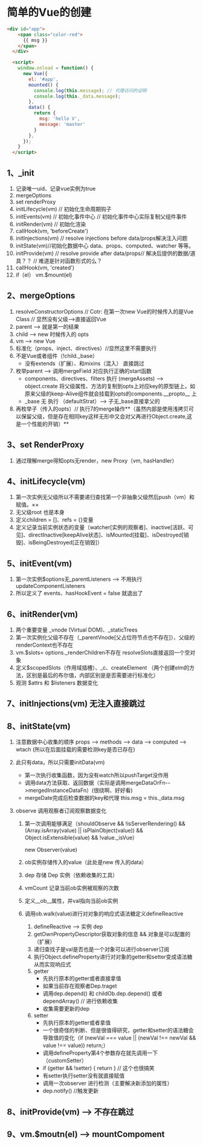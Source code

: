 # 简单的Vue的创建

```html
<div id="app">
    <span class="color-red">
      {{ msg }}
    </span>
  </div>

  <script>
    window.onload = function() {
      new Vue({
        el: '#app',
        mounted() {
          console.log(this.message); // 代理访问的证明
          console.log(this._data.message);
        },
        data() {
          return {
            msg: 'hello V',
            message: 'master'
          }
        },
      });
    }
  </script>
```

## 1、_init

1. 记录唯一uid、记录vue实例为true
2. mergeOptions
3. set  renderProxy
4. initLifecycle(vm) // 初始化生命周期钩子
5.  initEvents(vm) // 初始化事件中心 // 初始化事件中心实际复制父组件事件
6. initRender(vm) // 初始化渲染
7. callHook(vm, 'beforeCreate')
8. initInjections(vm) // resolve injections before data/props解决注入问题
9. initState(vm)//初始化数据中心 data、props、computed、watcher 等等。
10.  initProvide(vm) // resolve provide after data/props// 解决后提供的数据/道具？？ // 难道是针对函数形式的么？
11. callHook(vm, 'created')
12. if（el） vm.$mount(el)

## 2、mergeOptions

1. resolveConstructorOptions  // Cotr: 在第一次new Vue的时候传入的是Vue Class // 显然没有父级-->直接返回Vue
2. parent --> 就是第一的结果
3. child --> new 时候传入的 opts
4. vm  --> new Vue
5. 标准化（props、inject、directives）//显然这里不需要执行
6. 不是Vue或者组件（!child._base）
   - 没有extends（扩展）、和mixins（混入） 直接跳过
7. 枚举parent --> 调用mergeField 对应执行正确的start函数
   - components、directives、filters 执行 (mergeAssets) --> object.create 将父级属性、方法的复制到opts上对应key的原型链上，如原来父级的keep-Alive组件就会挂载到opts的components.__propto\_\_ 上
   - _base 无 执行 （defaultStrat）--> 子无\_base直接拿父的
8. 再枚举子（传入的opts）// 执行7的merge操作**（虽然内部是使用浅拷贝可以保留父级，但是存在相同key这样无形中又会对父再进行Object.create,这是一个性能的开销）**

## 3、set RenderProxy

1. 通过理解merge得知opts无render，new Proxy（vm, hasHandler）

## 4、initLifecycle(vm)

1. 第一次实例无父级所以不需要递归查找第一个非抽象父级然后push（vm）和赋值。××
2. 无父级root 也是本身
3. 定义children = []、refs = {}变量
4. 定义记录当前实例状态的变量（watcher[实例的观察者]、inactive[活跃、可见]、directInactive[keepAlive状态]、isMounted[挂载]、isDestroyed[销毁]、isBeingDestroyed[正在销毁]）

## 5、initEvent(vm)

1. 第一次实例$options无_parentListeners --> 不用执行 updateComponentListeners
2. 所以定义了 events、hasHookEvent = false 就退出了

## 6、initRender(vm)

1. 两个重要变量 _vnode (Virtual DOM)、\_staticTrees
2. 第一次实例化父级不存在（_parentVnode[父占位符节点也不存在]）、父级的renderContext也不存在
3. vm.$slots= options._renderChildren不存在 resolveSlots直接返回一个空对象
4. 定义$scopedSlots（作用域插槽）、_c、createElement （两个创建elm的方法，区别是最后的布尔值，内部区别是是否需要进行标准化）
5. 观测 $attrs 和 $listeners 数据变化

## 7、initInjections(vm) 无注入直接跳过

## 8、initState(vm)

1. 注意数据中心收集的顺序 props --> methods --> data --> computed --> wtach (所以在后面挂载的需要检测key是否已存在)

2. 此只有data，所以只需要initData(vm)

   - 第一次执行收集函数，因为没有watch所以pushTarget没作用
   - 调用data方法获取、返回数据（实际是调用mergeDataOrFn-->mergedInstanceDataFn）(很绕啊、好好看)
   - mergeDate完成后检查数据的key和代理 this.msg =  this._data.msg

3. observe 调用观察者订阅观察数据变化

   1. 第一次调用能够满足（shouldObserve &&
      ​      !isServerRendering() &&
      ​      (Array.isArray(value) || isPlainObject(value)) &&
      ​      Object.isExtensible(value) &&
      ​      !value._isVue）

      new Observer(value)

   2. ob实例存储传入的value（此处是new 传入的data）

   3. dep 存储 Dep 实例（依赖收集的工具）

   4. vmCount 记录当前ob实例被观察的次数

   5. 定义__ob\_\_属性，并val指向当前ob实例

   6. 调用ob.walk(value)进行对对象的响应式语法糖定义defineReactive

      1. defineReactive --> 实例 dep
      2. getOwnPropertyDescriptor获取对象的信息 && 对象是可以配置的（扩展）
      3. 递归查找子是val是否也是一个对象可以进行observer订阅
      4. 执行Object.defineProperty进行对对象的getter和setter变成语法糖从而实现响应式
      5. getter
         - 先执行原本的getter或者直接拿值
         - 如果当前存在观察者Dep.traget
         - 调用dep.depend() 和 childOb.dep.depend() 或者 dependArray() // 进行依赖收集
         - 收集需要更新的dep
      6. setter
         - 先执行原本的getter或者拿值
         - 一个很奇怪的判断、但是很值得研究，getter和setter的语法糖会导致值的变化（if (newVal === value || (newVal !== newVal && value !== value)) return;）
         - 调用defineProperty第4个参数存在就先调用一下（customSetter）
         -  if (getter && !setter) { return } // 这个也很搞笑
         - 有setter执行setter没有就直接赋值
         - 调用一次observer 进行检测（主要解决新添加的属性）
         - dep.notify() //触发更新

## 8、initProvide(vm) --> 不存在跳过

## 9、vm.$moutn(el) --> mountCompoment
